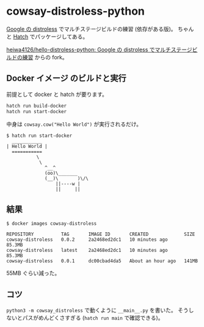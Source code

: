 # cowsay-distroless-python

[Google の distroless](https://github.com/GoogleContainerTools/distroless) でマルチステージビルドの練習 (依存がある版)。
ちゃんと [Hatch](https://hatch.pypa.io/latest/) でパッケージしてある。

[heiwa4126/hello-distroless-python: Google の distroless でマルチステージビルドの練習](https://github.com/heiwa4126/hello-distroless-python)
からの fork。

## Docker イメージ のビルドと実行

前提として docker と hatch が要ります。

```sh
hatch run build-docker
hatch run start-docker
```

中身は `cowsay.cow("Hello World")` が実行されるだけ。

```console
$ hatch run start-docker
  ___________
| Hello World |
  ===========
           \
            \
              ^__^
              (oo)\_______
              (__)\       )\/\
                  ||----w |
                  ||     ||
```

## 結果

```console
$ docker images cowsay-distroless

REPOSITORY          TAG       IMAGE ID       CREATED             SIZE
cowsay-distroless   0.0.2     2a2468ed2dc1   10 minutes ago      85.3MB
cowsay-distroless   latest    2a2468ed2dc1   10 minutes ago      85.3MB
cowsay-distroless   0.0.1     dc00cbad4da5   About an hour ago   141MB
```

55MB ぐらい減った。

## コツ

`python3 -m cowsay_distroless` で動くように `__main__.py` を書いた。
そうしないとパスがめんどくさすぎる (`hatch run main` で確認できる)。

